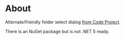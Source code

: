 ﻿# About 

Alternate/friendly folder select dialog [from Code Project](https://www.codeproject.com/Articles/159352/FolderBrowserDialogEx-A-C-customization-of-FolderB).

There is an NuGet package but is not .NET 5 ready.